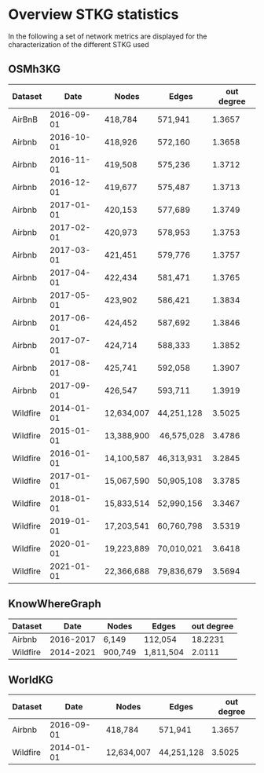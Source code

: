 # Overview STKG statistics
In the following a set of network metrics are displayed for the characterization of the different STKG used
## OSMh3KG
|Dataset | Date | Nodes | Edges | out degree |
|--------|------|-------|-------|------------|
|AirBnB  | 2016-09-01 | 418,784 | 571,941 | 1.3657|
|Airbnb | 2016-10-01 | 418,926 | 572,160 | 1.3658 |
|Airbnb | 2016-11-01 | 419,508 | 575,236 | 1.3712 |
|Airbnb | 2016-12-01 | 419,677 | 575,487 | 1.3713 |
|Airbnb | 2017-01-01 | 420,153 | 577,689 | 1.3749 |
|Airbnb | 2017-02-01 | 420,973 | 578,953 | 1.3753 |
|Airbnb | 2017-03-01 | 421,451 | 579,776 | 1.3757 |
|Airbnb | 2017-04-01 | 422,434 | 581,471 | 1.3765 |
|Airbnb | 2017-05-01 | 423,902 | 586,421 | 1.3834 |
|Airbnb | 2017-06-01 | 424,452 | 587,692 | 1.3846 |
|Airbnb | 2017-07-01 | 424,714 | 588,333 | 1.3852 |
|Airbnb | 2017-08-01 | 425,741 | 592,058 | 1.3907 |
|Airbnb | 2017-09-01 | 426,547 | 593,711 | 1.3919 |
|Wildfire | 2014-01-01 | 12,634,007 | 44,251,128 | 3.5025|
|Wildfire | 2015-01-01 | 13,388,900 | 46,575,028 | 3.4786|
|Wildfire | 2016-01-01 | 14,100,587 | 46,313,931 | 3.2845|
|Wildfire | 2017-01-01 | 15,067,590 | 50,905,108 | 3.3785|
|Wildfire | 2018-01-01 | 15,833,514 | 52,990,156 | 3.3467|
|Wildfire | 2019-01-01 | 17,203,541 | 60,760,798 | 3.5319|
|Wildfire | 2020-01-01 | 19,223,889 | 70,010,021 | 3.6418|
|Wildfire | 2021-01-01 | 22,366,688 | 79,836,679 | 3.5694|

## KnowWhereGraph
| Dataset  | Date      | Nodes   | Edges     | out degree |
|----------|-----------|---------|-----------|------------|
| Airbnb   | 2016-2017 | 6,149   | 112,054   | 18.2231    |
| Wildfire | 2014-2021 | 900,749 | 1,811,504 | 2.0111     |

## WorldKG
| Dataset  | Date       | Nodes      | Edges      | out degree |
|----------|------------|------------|------------|------------|
| Airbnb   | 2016-09-01 | 418,784    | 571,941    | 1.3657     |
| Wildfire | 2014-01-01 | 12,634,007 | 44,251,128 | 3.5025     |